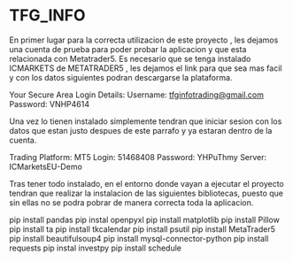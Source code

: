 ﻿# TFG_INFO

En primer lugar para la correcta utilizacion de este proyecto , les dejamos una cuenta de prueba para poder probar la aplicacion y que esta relacionada con Metatrader5. Es necesario que se tenga instalado ICMARKETS de METATRADER5 , les dejamos el link para que sea mas facil y con los datos siguientes podran descargarse la plataforma.

Your Secure Area Login Details:
Username:	tfginfotrading@gmail.com
Password:	VNHP4614


 Una vez lo tienen instalado simplemente tendran que iniciar sesion con los datos que estan justo despues de este parrafo y ya estaran dentro de la cuenta.

Trading Platform: MT5
Login:	51468408
Password:	YHPuThmy
Server:	ICMarketsEU-Demo

Tras tener todo instalado, en el entorno donde vayan a ejecutar el proyecto tendran que realizar la instalacion de las siguientes bibliotecas, puesto que sin ellas 
no se podra pobrar de manera correcta toda la aplicacion.

pip install pandas
pip instal openpyxl
pip install matplotlib
pip install Pillow   
pip install ta 
pip install tkcalendar
pip install psutil
pip install MetaTrader5
pip install beautifulsoup4
pip install mysql-connector-python
pip install requests
pip instal investpy
pip install schedule

